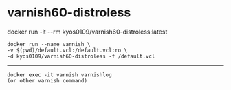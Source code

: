 # varnish60-distroless

docker run -it --rm kyos0109/varnish60-distroless:latest

```
docker run --name varnish \
-v $(pwd)/default.vcl:/default.vcl:ro \
-d kyos0109/varnish60-distroless -f /default.vcl
```
---
```
docker exec -it varnish varnishlog
(or other varnish command)
```
